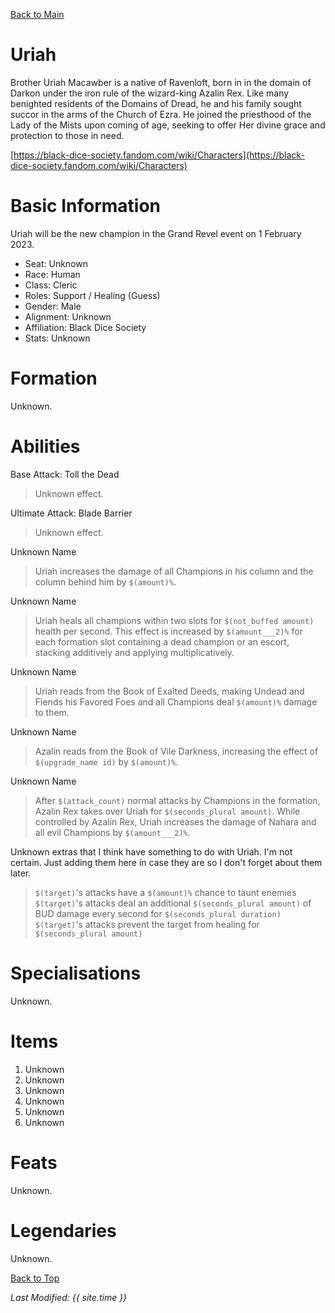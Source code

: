 [Back to Main](index.md)

<!-- ![Profile Picture](images/profile_uriah.png) -->

# Uriah

Brother Uriah Macawber is a native of Ravenloft, born in in the domain of Darkon under the iron rule of the wizard-king Azalin Rex. Like many benighted residents of the Domains of Dread, he and his family sought succor in the arms of the Church of Ezra. He joined the priesthood of the Lady of the Mists upon coming of age, seeking to offer Her divine grace and protection to those in need.

[https://black-dice-society.fandom.com/wiki/Characters](https://black-dice-society.fandom.com/wiki/Characters)

# Basic Information

Uriah will be the new champion in the Grand Revel event on 1 February 2023.

* Seat: Unknown
* Race: Human
* Class: Cleric
* Roles: Support / Healing (Guess)
* Gender: Male
* Alignment: Unknown
* Affiliation: Black Dice Society
* Stats: Unknown

# Formation

Unknown.
<!-- ![Formation Layout](images/formation_uriah.png) -->

# Abilities

Base Attack: Toll the Dead
> Unknown effect.

Ultimate Attack: Blade Barrier
> Unknown effect.

Unknown Name
> Uriah increases the damage of all Champions in his column and the column behind him by `$(amount)%`.

Unknown Name
> Uriah heals all champions within two slots for `$(not_buffed amount)` health per second. This effect is increased by `$(amount___2)%` for each formation slot containing a dead champion or an escort, stacking additively and applying multiplicatively.

Unknown Name
> Uriah reads from the Book of Exalted Deeds, making Undead and Fiends his Favored Foes and all Champions deal `$(amount)%` damage to them.

Unknown Name
> Azalin reads from the Book of Vile Darkness, increasing the effect of `$(upgrade_name id)` by `$(amount)%`.

Unknown Name
> After `$(attack_count)` normal attacks by Champions in the formation, Azalin Rex takes over Uriah for `$(seconds_plural amount)`. While controlled by Azalin Rex, Uriah increases the damage of Nahara and all evil Champions by `$(amount___2)%`.

Unknown extras that I think have something to do with Uriah. I'm not certain. Just adding them here in case they are so I don't forget about them later.
> `$(target)`'s attacks have a `$(amount)%` chance to taunt enemies  
> `$(target)`'s attacks deal an additional `$(seconds_plural amount)` of BUD damage every second for `$(seconds_plural duration)`  
> `$(target)`'s attacks prevent the target from healing for `$(seconds_plural amount)`

# Specialisations

Unknown.

# Items

1. Unknown
2. Unknown
3. Unknown
4. Unknown
5. Unknown
6. Unknown

# Feats

Unknown.

# Legendaries

Unknown.

[Back to Top](#top)

*Last Modified: {{ site.time }}*